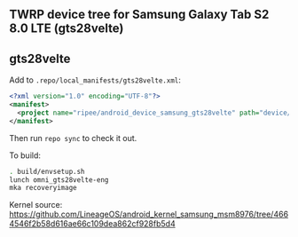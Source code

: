 ## TWRP device tree for Samsung Galaxy Tab S2 8.0 LTE (gts28velte)
## gts28velte

Add to `.repo/local_manifests/gts28velte.xml`:

```xml
<?xml version="1.0" encoding="UTF-8"?>
<manifest>
  <project name="ripee/android_device_samsung_gts28velte" path="device/samsung/gts28velte" remote="github" revision="android-7.1" />
</manifest>
```

Then run `repo sync` to check it out.

To build:

```sh
. build/envsetup.sh
lunch omni_gts28velte-eng
mka recoveryimage
```

Kernel source: https://github.com/LineageOS/android_kernel_samsung_msm8976/tree/4664546f2b58d616ae66c109dea862cf928fb5d4
